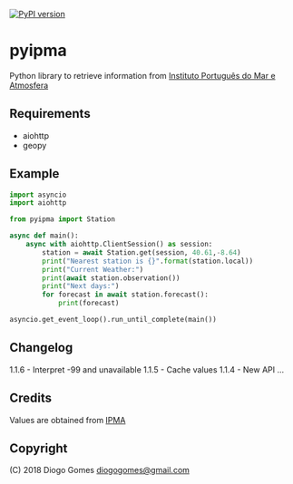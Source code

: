 [![PyPI version](https://badge.fury.io/py/pyipma.svg)](https://badge.fury.io/py/pyipma)

# pyipma
Python library to retrieve information from [Instituto Português do Mar e Atmosfera](http://www.ipma.pt)

## Requirements
- aiohttp
- geopy

## Example

```python
import asyncio
import aiohttp

from pyipma import Station 

async def main():
    async with aiohttp.ClientSession() as session:
        station = await Station.get(session, 40.61,-8.64)
        print("Nearest station is {}".format(station.local))
        print("Current Weather:")
        print(await station.observation())
        print("Next days:")
        for forecast in await station.forecast():
            print(forecast)

asyncio.get_event_loop().run_until_complete(main())
```

## Changelog

1.1.6 - Interpret -99 and unavailable
1.1.5 - Cache values
1.1.4 - New API
...

## Credits
Values are obtained from [IPMA](http://api.ipma.pt)

## Copyright

(C) 2018 Diogo Gomes <diogogomes@gmail.com> 
